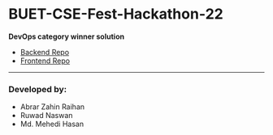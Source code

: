 # BUET-CSE-Fest-Hackathon-22

**DevOps category winner solution**

- [Backend Repo](https://github.com/rwd51/bcf2024-microservice-devops-team-95152)  <!-- Replace '#' with the actual link to the backend repository -->
- [Frontend Repo](https://discordapp.com/channels/@me/1296108906136862773/1299191549384720394)  <!-- Replace '#' with the actual link to the frontend repository -->

---

### Developed by:
- Abrar Zahin Raihan
- Ruwad Naswan
- Md. Mehedi Hasan
